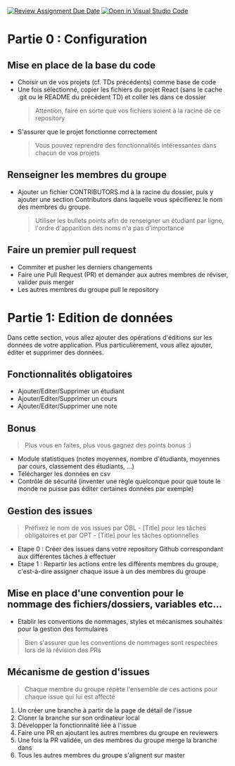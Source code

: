 [![Review Assignment Due Date](https://classroom.github.com/assets/deadline-readme-button-22041afd0340ce965d47ae6ef1cefeee28c7c493a6346c4f15d667ab976d596c.svg)](https://classroom.github.com/a/PPqed8f9)
[![Open in Visual Studio Code](https://classroom.github.com/assets/open-in-vscode-2e0aaae1b6195c2367325f4f02e2d04e9abb55f0b24a779b69b11b9e10269abc.svg)](https://classroom.github.com/online_ide?assignment_repo_id=17596757&assignment_repo_type=AssignmentRepo)
# Partie 0 : Configuration
## Mise en place de la base du code
- Choisir un de vos projets (cf. TDs précédents) comme base de code
- Une fois sélectionné, copier les fichiers du projet React (sans le cache .git ou le README du précédent TD) et coller les dans ce dossier
  > Attention, faire en sorte que vos fichiers soient à la racine de ce repository
- S'assurer que le projet fonctionne correctement
  > Vous pouvez reprendre des fonctionnalités intéressantes dans chacun de vos projets

## Renseigner les membres du groupe
- Ajouter un fichier CONTRIBUTORS.md à la racine du dossier, puis y ajouter une section Contributors dans laquelle vous spécifierez le nom des membres du groupe.
  > Utiliser les bullets points afin de renseigner un étudiant par ligne, l'ordre d'apparition des noms n'a pas d'importance

## Faire un premier pull request
- Commiter et pusher les derniers changements
- Faire une Pull Request (PR) et demander aux autres membres de réviser, valider puis merger
- Les autres membres du groupe pull le repository

# Partie 1: Edition de données 
Dans cette section, vous allez ajouter des opérations d'éditions sur les données de votre application. Plus particulièrement, vous allez ajouter, éditer et supprimer des données. 
## Fonctionnalités obligatoires
- Ajouter/Editer/Supprimer un étudiant
- Ajouter/Editer/Supprimer un cours
- Ajouter/Editer/Supprimer une note

## Bonus
> Plus vous en faites, plus vous gagnez des points bonus :)
- Module statistiques (notes moyennes, nombre d'étudiants, moyennes par cours, classement des étudiants, ...)
- Télécharger les données en csv
- Contrôle de sécurité (inventer une règle quelconque pour que toute le monde ne puisse pas éditer certaines données par exemple)

## Gestion des issues
> Préfixez le nom de vos issues par OBL - [Title] pour les tâches obligatoires et par OPT - [Title] pour les tâches optionnelles

- Etape 0 : Créer des issues dans votre repository Github correspondant aux différentes tâches à effectuer
- Etape 1 : Repartir les actions entre les différents membres du groupe, c'est-à-dire assigner chaque issue à un des membres du groupe

## Mise en place d'une convention pour le nommage des fichiers/dossiers, variables etc...
- Etablir les conventions de nommages, styles et mécanismes souhaités pour la gestion des formulaires
> Bien s'assurer que les conventions de nommages sont respectées lors de la révision des PRs
 
## Mécanisme de gestion d'issues
> Chaque membre du groupe répète l'ensemble de ces actions pour chaque issue qui lui est affecté
1. Un créer une branche à partir de la page de détail de l'issue
2. Cloner la branche sur son ordinateur local
3. Développer la fonctionnalité liée à l'issue
4. Faire une PR en ajoutant les autres membres du groupe en reviewers
5. Une fois la PR validée, un des membres du groupe merge la branche dans
6. Tous les autres membres du groupe s'alignent sur master
 
